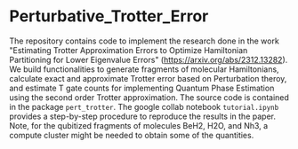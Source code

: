# Perturbative_Trotter_Error

The repository contains code to implement the research done in the work "Estimating Trotter Approximation Errors to Optimize Hamiltonian Partitioning for Lower Eigenvalue Errors" (https://arxiv.org/abs/2312.13282). We build functionalities to generate fragments of molecular Hamiltonians, calculate exact and approximate Trotter error based on Perturbation theroy, and estimate T gate counts for implementing Quantum Phase Estimation using the second order Trotter approximation. The source code is contained in the package ```pert_trotter```. The google collab notebook ```tutorial.ipynb``` provides a step-by-step procedure to reproduce the results in the paper. Note, for the qubitized fragments of molecules BeH2, H2O, and Nh3, a compute cluster might be needed to obtain some of the quantities.
